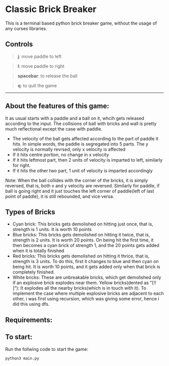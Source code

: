 # Classic Brick Breaker

This is a terminal based python brick breaker game, without the usage of any curses libraries. 

Controls
----------
> **j**: move paddle to left

> **l**: move paddle to right

> **spacebar**: to release the ball

> **q**: to quit the game
----------
About the features of this game:
------

It as usual starts with a paddle and a ball on it, whcih gets released according to the input.
The collisions of ball with bricks and wall is pretty much reflectional except the case with paddle. 
- The velocity of the ball gets affected according to the part of paddle it hits.
In simple words, the paddle is segregated into 5 parts. The y velocity is normally revrsed, only x velocity is affected
- If it hits centre portion, no change in x velocity
- If it hits leftmost part, then 2 units of velocity is imparted to left, similarly for right. 
- If it hits the other two part, 1 unit of velocity is imparted accordingly

Note: When the ball collides with the corner of the bricks, it is simply reversed, that is, both x and y velocity are reversed.
Similarly for paddle, if ball is going right and it just touches the left corner of paddle(left of last point of paddle), it is still rebounded, and vice versa.

Types of Bricks
----
- Cyan brick: This bricks gets demolished on hitting just once, that is, strength is 1 units. It is worth 10 points
- Blue bricks: This bricks gets demolished on hitting it twice, that is, strength is 2 units. It is worth 20 points. On being hit the first time, it then becomes a cyan brick of strength 1, and the 20 points gets added when it is totally finished
- Red bricks: This bricks gets demolished on hitting it thrice, that is, strength is 3 units. To do this, first it changes to blue and then cyan on being hit. It is worth 10 points, and it gets added only when that brick is completely finished.
- White bricks: These are unbreakable bricks, which get demolished only if an explosive brick explodes near them.
Yellow bricks(dented as "[!! ]"): It explodes all the nearby bricks(which is in touch with it). To implement the case where multiple explosive bricks are adjacent to each other, i was first using recursion, which was giving some error, hence i did this using dfs.

Requirements:
---



To start:
----
Run the follwing code to start the game:
```
python3 main.py
```


